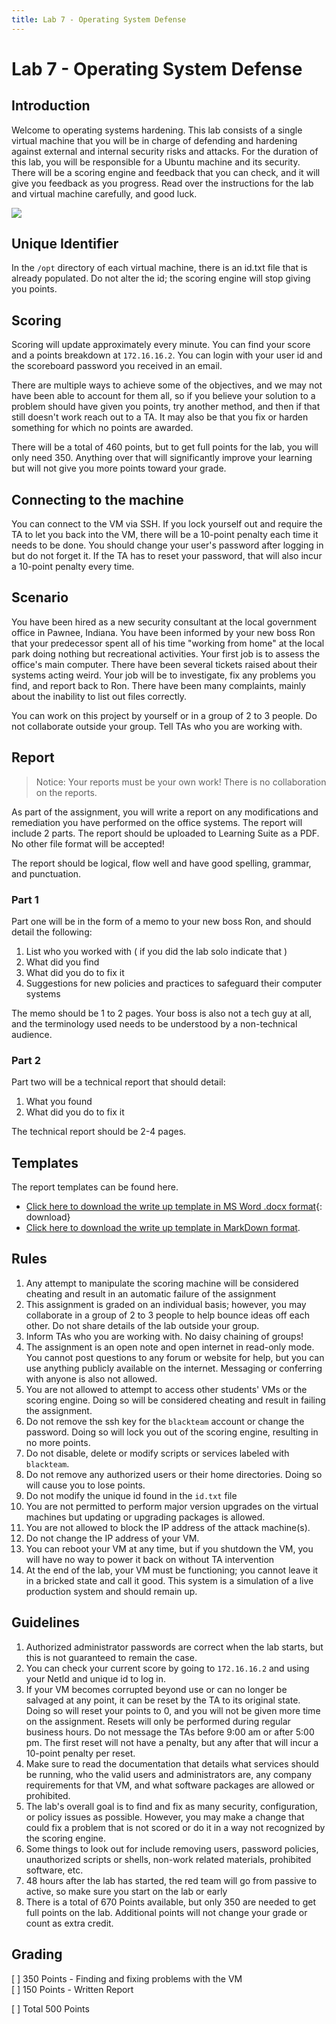 ```yaml
---
title: Lab 7 - Operating System Defense
---
```

# Lab 7 - Operating System Defense

## Introduction

Welcome to operating systems hardening. This lab consists of a single virtual machine that you will be in charge of defending and hardening against external and internal security risks and attacks. For the duration of this lab, you will be responsible for a Ubuntu machine and its security. There will be a scoring engine and feedback that you can check, and it will give you feedback as you progress. Read over the instructions for the lab and virtual machine carefully, and good luck.

![](./meme.jpeg)

## Unique Identifier

In the `/opt` directory of each virtual machine, there is an id.txt file that is already populated. Do not alter the id; the scoring engine will stop giving you points.

## Scoring

Scoring will update approximately every minute. You can find your score and a points breakdown at `172.16.16.2`. You can login with your user id and the scoreboard password you received in an email. 


There are multiple ways to achieve some of the objectives, and we may not have been able to account for them all, so if you believe your solution to a problem should have given you points, try another method, and then if that still doesn't work reach out to a TA. It may also be that you fix or harden something for which no points are awarded.

There will be a total of 460 points, but to get full points for the lab, you will only need 350. Anything over that will significantly improve your learning but will not give you more points toward your grade.

## Connecting to the machine

You can connect to the VM via SSH. If you lock yourself out and require the TA to let you back into the VM, there will be a 10-point penalty each time it needs to be done. You should change your user's password after logging in but do not forget it. If the TA has to reset your password, that will also incur a 10-point penalty every time.

## Scenario

You have been hired as a new security consultant at the local government office in Pawnee, Indiana. You have been informed by your new boss Ron that your predecessor spent all of his time "working from home" at the local park doing nothing but recreational activities. Your first job is to assess the office's main computer. There have been several tickets raised about their systems acting weird. Your job will be to investigate, fix any problems you find, and report back to Ron. There have been many complaints, mainly about the inability to list out files correctly.

You can work on this project by yourself or in a group of 2 to 3 people. Do not collaborate outside your group. Tell TAs who you are working with.

## Report

> Notice: Your reports must be your own work! There is no collaboration on the reports.

As part of the assignment, you will write a report on any modifications and remediation you have performed on the office systems. The report will include 2 parts. The report should be uploaded to Learning Suite as a PDF. No other file format will be accepted!

The report should be logical, flow well and have good spelling, grammar, and punctuation.

### Part 1
Part one will be in the form of a memo to your new boss Ron, and should detail the following:

1. List who you worked with ( if you did the lab solo indicate that )
1. What did you find
1. What did you do to fix it
1. Suggestions for new policies and practices to safeguard their computer systems


The memo should be 1 to 2 pages. Your boss is also not a tech guy at all, and the terminology used needs to be understood by a non-technical audience. 

### Part 2
Part two will be a technical report that should detail:

1. What you found
1. What did you do to fix it

The technical report should be 2-4 pages. 

## Templates
The report templates can be found here.
* [Click here to download the write up template in MS Word .docx format](Lab-7-Technical-Report.docx){: download}
* <a href="Lab-7-Report-Template.md" download>Click here to download the write up template in MarkDown format</a>.

## Rules

1. Any attempt to manipulate the scoring machine will be considered cheating and result in an automatic failure of the assignment
1. This assignment is graded on an individual basis; however, you may collaborate in a group of 2 to 3 people to help bounce ideas off each other. Do not share details of the lab outside your group. 
1. Inform TAs who you are working with. No daisy chaining of groups!
1. The assignment is an open note and open internet in read-only mode. You cannot post questions to any forum or website for help, but you can use anything publicly available on the internet. Messaging or conferring with anyone is also not allowed.
1. You are not allowed to attempt to access other students' VMs or the scoring engine. Doing so will be considered cheating and result in failing the assignment.
1. Do not remove the ssh key for the `blackteam` account or change the password. Doing so will lock you out of the scoring engine, resulting in no more points. 
1. Do not disable, delete or modify scripts or services labeled with `blackteam`.
1. Do not remove any authorized users or their home directories. Doing so will cause you to lose points. 
1. Do not modify the unique id found in the `id.txt` file
1. You are not permitted to perform major version upgrades on the virtual machines but updating or upgrading packages is allowed. 
1. You are not allowed to block the IP address of the attack machine(s).
1. Do not change the IP address of your VM.
1. You can reboot your VM at any time, but if you shutdown the VM, you will have no way to power it back on without TA intervention
1. At the end of the lab, your VM must be functioning; you cannot leave it in a bricked state and call it good. This system is a simulation of a live production system and should remain up.

##  Guidelines
1. Authorized administrator passwords are correct when the lab starts, but this is not guaranteed to remain the case.
1. You can check your current score by going to `172.16.16.2` and using your NetId and unique id to log in.
1. If your VM becomes corrupted beyond use or can no longer be salvaged at any point, it can be reset by the TA to its original state. Doing so will reset your points to 0, and you will not be given more time on the assignment. Resets will only be performed during regular business hours. Do not message the TAs before 9:00 am or after 5:00 pm. The first reset will not have a penalty, but any after that will incur a 10-point penalty per reset.
1. Make sure to read the documentation that details what services should be running, who the valid users and administrators are, any company requirements for that VM, and what software packages are allowed or prohibited. 
1. The lab's overall goal is to find and fix as many security, configuration, or policy issues as possible. However, you may make a change that could fix a problem that is not scored or do it in a way not recognized by the scoring engine.
1. Some things to look out for include removing users, password policies, unauthorized scripts or shells, non-work related materials, prohibited software, etc. 
1. 48 hours after the lab has started, the red team will go from passive to active, so make sure you start on the lab or early
1. There is a total of 670 Points available, but only 350 are needed to get full points on the lab. Additional points will not change your grade or count as extra credit.

## Grading 

[ ] 350 Points - Finding and fixing problems with the VM  
[ ] 150 Points - Written Report  

[ ] Total 500 Points  